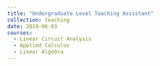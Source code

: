 ```yaml
---
title: "Undergraduate Level Teaching Assistant"
collection: teaching
date: 2019-06-03
courses:
  - Linear Circuit Analysis
  - Applied Calculus
  - Linear Algebra
---
```


